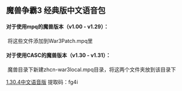 ## 魔兽争霸3 经典版中文语音包

#### 对于使用mpq的魔兽版本（v1.00 - v1.29）：

​	将这些文件添加到War3Patch.mpq里



#### 对于使用CASC的魔兽版本（v1.30 - v1.31）：

​	魔兽目录下新建zhcn-war3local.mpq目录，将这两个文件夹放到该目录下



[1.30.4中文语音版](pan.baidu.com/s/1WnJAv4TdHdj10EcApHwsIw) 提取码：fg4i
